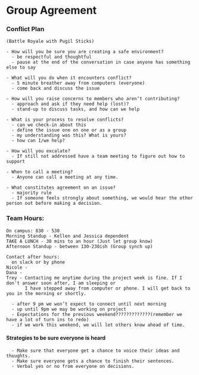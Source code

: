 # Group Agreement

### Conflict Plan
    (Battle Royale with Pugil Sticks)

    - How will you be sure you are creating a safe environment?
      - be respectful and thoughtful
      - pause at the end of the conversation in case anyone has something else to say

    - What will you do when it encounters conflict?
      - 5 minute breather away from computers (everyone)
      - come back and discuss the issue

    - How will you raise concerns to members who aren’t contributing?
      - approach and ask if they need help (lost)?
      - stand-up to discuss tasks, and how can we help

    - What is your process to resolve conflicts?
      - can we check-in about this
      - define the issue one on one or as a group
      - my understanding was this? What is yours?
      - how can I/we help?

    - How will you excalate?
      - If still not addressed have a team meeting to figure out how to support

    - When to call a meeting?
      - Anyone can call a meeting at any time.

    - What constitutes agreement on an issue?
      - majority rule
      - If someone feels strongly about something, we would hear the other person out before making a decision.


### Team Hours: 

    On campus: 830 - 530
    Morning Standup - Kellen and Jessica dependent 
    TAKE A LUNCH - 30 mins to an hour (Just let group know) 
    Afternoon Standup - between 130-230ish (Group synch up)

    Contact after hours: 
      on slack or by phone
    Nicole - 
    Dana - 
    Trey - Contacting me anytime during the project week is fine. If I don't answer soon after, I am sleeping or 
           I have stepped away from computer or phone. I will get back to you in the morning or shortly.

      - after 9 pm we won’t expect to connect until next morning
      - up until 9pm we may be working on project
      - Expectations for the previous weekend?????????????(remember we have a lot of turn ins to redo)
      - if we work this weekend, we will let others know ahead of time.

#### Strategies to be sure everyone is heard

      - Make sure that everyone get a chance to voice their ideas and thoughts.
      - Make sure everyone gets a chance to finish their sentences.
      - Verbal yes or no from everyone on decisions.
